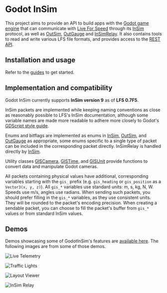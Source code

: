 # Godot InSim

This project aims to provide an API to build apps with the [Godot game engine](https://godotengine.org/)
that can communicate with [Live For Speed](https://www.lfs.net) through its [InSim](/docs/guides/getting_started/insim)
protocol, as well as [OutSim](/docs/guides/getting_started/outsim), [OutGauge](/docs/guides/getting_started/outgauge)
and [InSimRelay](/docs/guides/getting_started/relay). It also contains tools to read and write various LFS file
formats, and provides access to the [REST API](/docs/guides/getting_started/rest_api).

## Installation and usage

Refer to the [guides](/docs/guides/intro) to get started.

## Implementation and compatibility

Godot InSim currently supports **InSim version 9** as of **LFS 0.7F5**.

InSim packets are implemented while keeping naming conventions as close as reasonably possible
to LFS's InSim documentation, although some variable names are made more readable to adhere
more closely to Godot's
[GDScript style guide](https://docs.godotengine.org/en/stable/tutorials/scripting/gdscript/gdscript_styleguide.html).

Enums and bitflags are implemented as enums in [InSim](/docs/class_ref/InSim), [OutSim](/docs/class_ref/OutSim),
and [OutGauge](/docs/class_ref/OutGauge) as appropriate, some enums specific to a single type of packet can be
included in the corresponding packet directly. InSimRelay is handled directly by
[InSim](/docs/class_ref/InSim#class_InSim_property_is_relay).

Utility classes [GISCamera](/docs/class_ref/GISCamera), [GISTime](/docs/class_ref/GISTime), and
[GISUnit](/docs/class_ref/GISUnit) provide functions to convert data and manipulate Godot cameras.

All packets containing physical values have additional, corresponding variables starting with
the `gis_` prefix (e.g. `gis_heading` or `gis_position` as a `Vector3(x, y, z)`). All `gis_*`
variables use standard units: m, s, kg, N, W. Speeds use m/s, angles use radians. When sending
such packets, you should prefer filling in the `gis_*` variables, as they use consistent units.
They will be rounded to the packet's encoding precision. When creating a sendable packet, you can
choose to fill the packet's buffer from `gis_*` values or from standard InSim values.

## Demos

Demos showcasing some of GodotInSim's features are [available here](/docs/guides/demos/intro).
The following images are from some of those demos.

![Live Telemetry](/img/homepage/telemetry_2.jpg)

![Traffic Lights](/img/homepage/traffic_lights_2.jpg)

![Layout Viewer](/img/homepage/layout_viewer_gis.jpg)

![InSim Relay](/img/homepage/relay.jpg)

